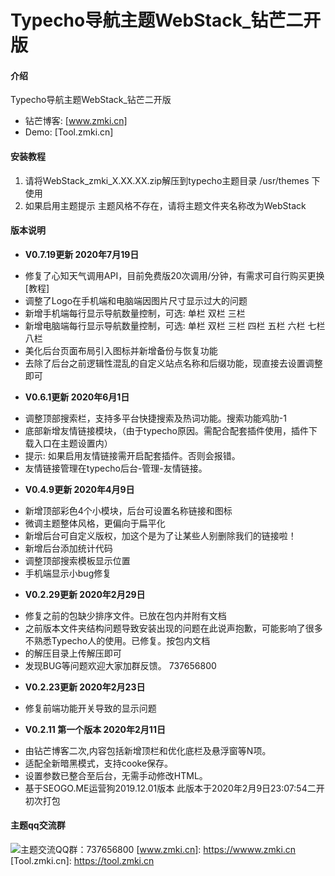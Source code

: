 # Typecho导航主题WebStack_钻芒二开版

#### 介绍
Typecho导航主题WebStack_钻芒二开版

* 钻芒博客: [www.zmki.cn]
* Demo: [Tool.zmki.cn]
 

#### 安装教程
1.  请将WebStack_zmki_X.XX.XX.zip解压到typecho主题目录 /usr/themes 下使用
2.  如果启用主题提示 主题风格不存在，请将主题文件夹名称改为WebStack 

#### 版本说明

+ __V0.7.19更新 2020年7月19日__
* 修复了心知天气调用API，目前免费版20次调用/分钟，有需求可自行购买更换 [教程]
* 调整了Logo在手机端和电脑端因图片尺寸显示过大的问题
* 新增手机端每行显示导航数量控制，可选: 单栏  双栏  三栏
* 新增电脑端每行显示导航数量控制，可选: 单栏  双栏  三栏  四栏  五栏  六栏  七栏  八栏
* 美化后台页面布局引入图标并新增备份与恢复功能
* 去除了后台之前逻辑性混乱的自定义站点名称和后缀功能，现直接去设置调整即可

+ __V0.6.1更新 2020年6月1日__
* 调整顶部搜索栏，支持多平台快捷搜索及热词功能。搜索功能鸡肋-1
* 底部新增友情链接模块，（由于typecho原因。需配合配套插件使用，插件下载入口在主题设置内）
* 提示: 如果启用友情链接需开启配套插件。否则会报错。
* 友情链接管理在typecho后台-管理-友情链接。

+ __V0.4.9更新 2020年4月9日__
* 新增顶部彩色4个小模块，后台可设置名称链接和图标
* 微调主题整体风格，更偏向于扁平化
* 新增后台可自定义版权，加这个是为了让某些人别删除我们的链接啦！
* 新增后台添加统计代码
* 调整顶部搜索模板显示位置
* 手机端显示小bug修复

+ __V0.2.29更新 2020年2月29日__
* 修复之前的包缺少排序文件。已放在包内并附有文档
* 之前版本文件夹结构问题导致安装出现的问题在此说声抱歉，可能影响了很多不熟悉Typecho人的使用。已修复。按包内文档
* 的解压目录上传解压即可
* 发现BUG等问题欢迎大家加群反馈。 737656800

+ __V0.2.23更新 2020年2月23日__
 * 修复前端功能开关导致的显示问题

+  __V0.2.11 第一个版本 2020年2月11日__
 * 由钻芒博客二次,内容包括新增顶栏和优化底栏及悬浮窗等N项。
 * 适配全新暗黑模式，支持cooke保存。
 * 设置参数已整合至后台，无需手动修改HTML。
 * 基于SEOGO.ME运营狗2019.12.01版本 此版本于2020年2月9日23:07:54二开初次打包

#### 主题qq交流群

![主题交流QQ群：737656800](https://a-oss.zmki.cn/2020/20200214-a874495080831.png)
[www.zmki.cn]: https://wwww.zmki.cn  
[Tool.zmki.cn]: https://tool.zmki.cn